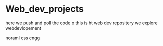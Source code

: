 <!-- @format -->

# Web_dev_projects

here we push and poll the code o
this is ht web dev repositery we explore webdevlopement

noraml css cngg
